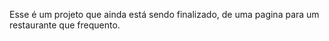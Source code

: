 Esse é um projeto que ainda está sendo finalizado, de uma pagina para um restaurante que frequento.
